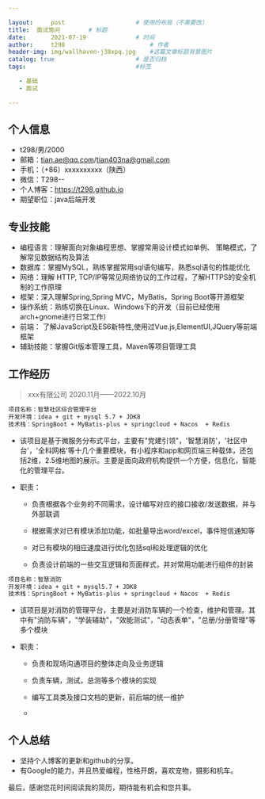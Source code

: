 ```yaml
---

layout:     post   				    # 使用的布局（不需要改）
title: 	面试常问		# 标题 
date:       2021-07-19				# 时间
author:     t298						# 作者
header-img: img/wallhaven-j38xpq.jpg 	#这篇文章标题背景图片
catalog: true 						# 是否归档
tags:								#标签

   - 基础
   - 面试

---
```


## 个人信息

- t298/男/2000
- 邮箱：tian.ae@qq.com/tian403na@gmail.com
- 手机：（+86）xxxxxxxxxx（陕西）
- 微信：T298--
- 个人博客：https://t298.github.io
- 期望职位：java后端开发

## 专业技能

- 编程语言：理解面向对象编程思想、掌握常用设计模式如单例、 策略模式，了解常见数据结构及算法
- 数据库：掌握MySQL，熟练掌握常用sql语句编写，熟悉sql语句的性能优化
- 网络：理解 HTTP, TCP/IP等常见网络协议的工作过程，了解HTTPS的安全机制的工作原理
- 框架：深入理解Spring,Spring MVC，MyBatis，Spring Boot等开源框架
- 操作系统：熟练切换在Linux、Windows下的开发（目前已经使用arch+gnome进行日常工作）
- 前端： 了解JavaScript及ES6新特性,使用过Vue.js,ElementUI,JQuery等前端框架
- 辅助技能：掌握Git版本管理工具，Maven等项目管理工具

## 工作经历

> xxx有限公司 2020.11月——2022.10月

```tex
项目名称：智慧社区综合管理平台
开发环境：idea + git + mysql 5.7 + JDK8
技术栈：SpringBoot + MyBatis-plus + springcloud + Nacos  + Redis 
```

- 该项目是基于微服务分布式平台，主要有"党建引领"，'智慧消防'，'社区中台'，'全科网格'等十几个重要模块，有小程序和app和网页端三种载体，还包括2维，2.5维地图的展示。主要是面向政府机构提供一个方便，信息化，智能化的管理平台。

- 职责：

  - 负责根据各个业务的不同需求，设计编写对应的接口接收/发送数据，并与外部联调

  - 根据需求对已有模块添加功能，如批量导出word/excel，事件短信通知等
  - 对已有模块的相应速度进行优化包括sql和处理逻辑的优化
  - 负责设计前端的一些交互逻辑和页面样式，并对常用功能进行组件的封装

```tex
项目名称：智慧消防
开发环境：idea + git + mysql5.7 + JDK8
技术栈：SpringBoot + MyBatis-plus + springcloud + Nacos  + Redis 
```

- 该项目是对消防的管理平台，主要是对消防车辆的一个检查，维护和管理。其中有"消防车辆"，"学装辅助"，"效能测试"，"动态表单"，"总册/分册管理"等多个模块

- 职责：

  - 负责和现场沟通项目的整体走向及业务逻辑
  - 负责车辆，测试，总测等多个模块的实现
  - 编写工具类及接口文档的更新，前后端的统一维护

  - 

## 个人总结

- 坚持个人博客的更新和github的分享。
- 有Google的能力，并且热爱编程，性格开朗，喜欢宠物，摄影和机车。

最后，感谢您花时间阅读我的简历，期待能有机会和您共事。

​	
